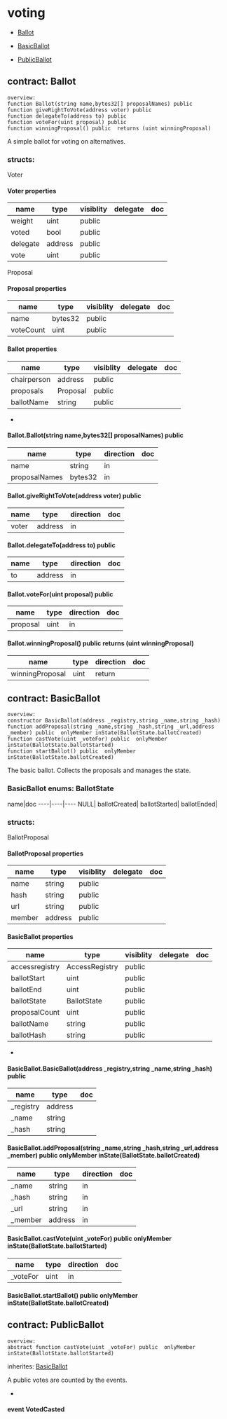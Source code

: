 # voting


* [Ballot](#contract-ballot)

* [BasicBallot](#contract-basicballot)

* [PublicBallot](#contract-publicballot)


## contract: Ballot

    overview:
	function Ballot(string name,bytes32[] proposalNames) public  
	function giveRightToVote(address voter) public  
	function delegateTo(address to) public  
	function voteFor(uint proposal) public  
	function winningProposal() public  returns (uint winningProposal)



A simple ballot for voting on alternatives.



### structs:

Voter


#### Voter properties

name|type|visiblity|delegate|doc
----|----|----|----|----
weight|uint|public||
voted|bool|public||
delegate|address|public||
vote|uint|public||


Proposal


#### Proposal properties

name|type|visiblity|delegate|doc
----|----|----|----|----
name|bytes32|public||
voteCount|uint|public||



#### Ballot properties

name|type|visiblity|delegate|doc
----|----|----|----|----
chairperson|address|public||
proposals|Proposal|public||
ballotName|string|public||
-

#### Ballot.Ballot(string name,bytes32[] proposalNames) public  


name|type|direction|doc
----|----|----|----
name|string|in|
proposalNames|bytes32|in|

#### Ballot.giveRightToVote(address voter) public  


name|type|direction|doc
----|----|----|----
voter|address|in|

#### Ballot.delegateTo(address to) public  


name|type|direction|doc
----|----|----|----
to|address|in|

#### Ballot.voteFor(uint proposal) public  


name|type|direction|doc
----|----|----|----
proposal|uint|in|

#### Ballot.winningProposal() public  returns (uint winningProposal)


name|type|direction|doc
----|----|----|----
winningProposal|uint|return|


## contract: BasicBallot

    overview:
	constructor BasicBallot(address _registry,string _name,string _hash)
	function addProposal(string _name,string _hash,string _url,address _member) public  onlyMember inState(BallotState.ballotCreated) 
	function castVote(uint _voteFor) public  onlyMember inState(BallotState.ballotStarted) 
	function startBallot() public  onlyMember inState(BallotState.ballotCreated) 



The basic ballot.
Collects the proposals and manages the state.


### BasicBallot enums: BallotState


name|doc
----|----|----
NULL|
ballotCreated|
ballotStarted|
ballotEnded|

### structs:

BallotProposal


#### BallotProposal properties

name|type|visiblity|delegate|doc
----|----|----|----|----
name|string|public||
hash|string|public||
url|string|public||
member|address|public||



#### BasicBallot properties

name|type|visiblity|delegate|doc
----|----|----|----|----
accessregistry|AccessRegistry|public||
ballotStart|uint|public||
ballotEnd|uint|public||
ballotState|BallotState|public||
proposalCount|uint|public||
ballotName|string|public||
ballotHash|string|public||
-

#### BasicBallot.BasicBallot(address _registry,string _name,string _hash) public  


name|type|doc
----|----|----
_registry|address|
_name|string|
_hash|string|

#### BasicBallot.addProposal(string _name,string _hash,string _url,address _member) public  onlyMember inState(BallotState.ballotCreated) 


name|type|direction|doc
----|----|----|----
_name|string|in|
_hash|string|in|
_url|string|in|
_member|address|in|

#### BasicBallot.castVote(uint _voteFor) public  onlyMember inState(BallotState.ballotStarted) 


name|type|direction|doc
----|----|----|----
_voteFor|uint|in|

#### BasicBallot.startBallot() public  onlyMember inState(BallotState.ballotCreated) 




## contract: PublicBallot

    overview:
	abstract function castVote(uint _voteFor) public  onlyMember inState(BallotState.ballotStarted) 

inherites: [BasicBallot](#contract-basicballot)


A public votes are counted by the events.



-

#### event VotedCasted




